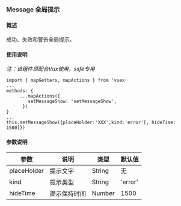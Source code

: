 ### Message 全局提示

#### 概述

成功、失败和警告全局提示。

#### 使用说明

*注：该组件须配合Vux使用，ssfe专用*

```
import { mapGetters, mapActions } from 'vuex'
...
methods: {
	 ...mapActions({
        setMessageShow: 'setMessageShow',
      })
}
...
this.setMessageShow({placeHolder:'XXX',kind:'error'[, hideTime: 1500]})
```

#### 参数说明

参数|说明|类型|默认值
---|---|---|---
placeHolder|提示文字|String|无
kind|提示类型|String|'error'
hideTime|提示保持时间|Number|1500
